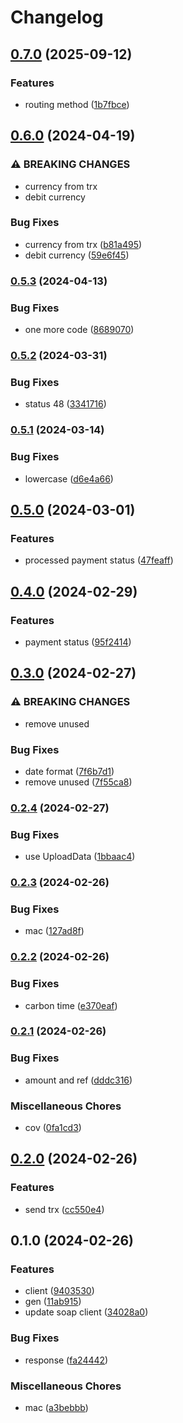 # Changelog

## [0.7.0](https://www.github.com/brokeyourbike/zenith-bank-cib-api-client-php/compare/v0.6.0...v0.7.0) (2025-09-12)


### Features

* routing method ([1b7fbce](https://www.github.com/brokeyourbike/zenith-bank-cib-api-client-php/commit/1b7fbcec6f03bb68c2ae7ef441934a4b046a3e4c))

## [0.6.0](https://www.github.com/brokeyourbike/zenith-bank-cib-api-client-php/compare/v0.5.3...v0.6.0) (2024-04-19)


### ⚠ BREAKING CHANGES

* currency from trx
* debit currency

### Bug Fixes

* currency from trx ([b81a495](https://www.github.com/brokeyourbike/zenith-bank-cib-api-client-php/commit/b81a495a5d6ff13bedc0072dbff979a5d724a3f2))
* debit currency ([59e6f45](https://www.github.com/brokeyourbike/zenith-bank-cib-api-client-php/commit/59e6f4517c4e33ce92e9e84646b1f4a65a53d653))

### [0.5.3](https://www.github.com/brokeyourbike/zenith-bank-cib-api-client-php/compare/v0.5.2...v0.5.3) (2024-04-13)


### Bug Fixes

* one more code ([8689070](https://www.github.com/brokeyourbike/zenith-bank-cib-api-client-php/commit/86890708526007d17d87ef608a2b105932c778b5))

### [0.5.2](https://www.github.com/brokeyourbike/zenith-bank-cib-api-client-php/compare/v0.5.1...v0.5.2) (2024-03-31)


### Bug Fixes

* status 48 ([3341716](https://www.github.com/brokeyourbike/zenith-bank-cib-api-client-php/commit/33417169683d6c5d7a557e8e8f3304308b919e0a))

### [0.5.1](https://www.github.com/brokeyourbike/zenith-bank-cib-api-client-php/compare/v0.5.0...v0.5.1) (2024-03-14)


### Bug Fixes

* lowercase ([d6e4a66](https://www.github.com/brokeyourbike/zenith-bank-cib-api-client-php/commit/d6e4a66345bc622a6cdd0dbc1ba474f6288193a2))

## [0.5.0](https://www.github.com/brokeyourbike/zenith-bank-cib-api-client-php/compare/v0.4.0...v0.5.0) (2024-03-01)


### Features

* processed payment status ([47feaff](https://www.github.com/brokeyourbike/zenith-bank-cib-api-client-php/commit/47feaff080cc5cfcb7435de1d0234f3598a35222))

## [0.4.0](https://www.github.com/brokeyourbike/zenith-bank-cib-api-client-php/compare/v0.3.0...v0.4.0) (2024-02-29)


### Features

* payment status ([95f2414](https://www.github.com/brokeyourbike/zenith-bank-cib-api-client-php/commit/95f241491772064d27cff4e5da978180001d616a))

## [0.3.0](https://www.github.com/brokeyourbike/zenith-bank-cib-api-client-php/compare/v0.2.4...v0.3.0) (2024-02-27)


### ⚠ BREAKING CHANGES

* remove unused

### Bug Fixes

* date format ([7f6b7d1](https://www.github.com/brokeyourbike/zenith-bank-cib-api-client-php/commit/7f6b7d1ad098e01229c03e3fb04eb2603ffc5077))
* remove unused ([7f55ca8](https://www.github.com/brokeyourbike/zenith-bank-cib-api-client-php/commit/7f55ca880fe2781117e7f8bc75c11cf402e532bb))

### [0.2.4](https://www.github.com/brokeyourbike/zenith-bank-cib-api-client-php/compare/v0.2.3...v0.2.4) (2024-02-27)


### Bug Fixes

* use UploadData ([1bbaac4](https://www.github.com/brokeyourbike/zenith-bank-cib-api-client-php/commit/1bbaac4b3e5bfee066c88776f1bff7353ab479bf))

### [0.2.3](https://www.github.com/brokeyourbike/zenith-bank-cib-api-client-php/compare/v0.2.2...v0.2.3) (2024-02-26)


### Bug Fixes

* mac ([127ad8f](https://www.github.com/brokeyourbike/zenith-bank-cib-api-client-php/commit/127ad8fd786b622aacd7ceed95c90ad93c3b954a))

### [0.2.2](https://www.github.com/brokeyourbike/zenith-bank-cib-api-client-php/compare/v0.2.1...v0.2.2) (2024-02-26)


### Bug Fixes

* carbon time ([e370eaf](https://www.github.com/brokeyourbike/zenith-bank-cib-api-client-php/commit/e370eaf05e1c6e33bd7d914c0e25524772152cad))

### [0.2.1](https://www.github.com/brokeyourbike/zenith-bank-cib-api-client-php/compare/v0.2.0...v0.2.1) (2024-02-26)


### Bug Fixes

* amount and ref ([dddc316](https://www.github.com/brokeyourbike/zenith-bank-cib-api-client-php/commit/dddc316c5483acac11d4fa80463f0e2ca92a3674))


### Miscellaneous Chores

* cov ([0fa1cd3](https://www.github.com/brokeyourbike/zenith-bank-cib-api-client-php/commit/0fa1cd3840ab5f32dc9ec7e018be9a9d87c2a5d2))

## [0.2.0](https://www.github.com/brokeyourbike/zenith-bank-cib-api-client-php/compare/v0.1.0...v0.2.0) (2024-02-26)


### Features

* send trx ([cc550e4](https://www.github.com/brokeyourbike/zenith-bank-cib-api-client-php/commit/cc550e492759a724dd272f105e3a8907e7b782fc))

## 0.1.0 (2024-02-26)


### Features

* client ([9403530](https://www.github.com/brokeyourbike/zenith-bank-cib-api-client-php/commit/940353057a2a17ffccb8937ef83cd9fcc77dbaeb))
* gen ([11ab915](https://www.github.com/brokeyourbike/zenith-bank-cib-api-client-php/commit/11ab91508c6947600128c1e45c731b6e3bbdf307))
* update soap client ([34028a0](https://www.github.com/brokeyourbike/zenith-bank-cib-api-client-php/commit/34028a08154eccd4012fcccea0ac79133262bc12))


### Bug Fixes

* response ([fa24442](https://www.github.com/brokeyourbike/zenith-bank-cib-api-client-php/commit/fa24442e8e3d814b733d164e5b7643b2a42f2fe4))


### Miscellaneous Chores

* mac ([a3bebbb](https://www.github.com/brokeyourbike/zenith-bank-cib-api-client-php/commit/a3bebbb73a36559ec8c277a282fdbe3b361ebd5e))
